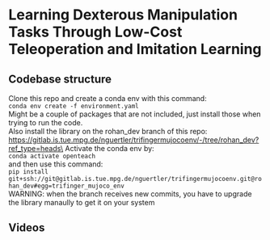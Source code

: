 # Learning Dexterous Manipulation Tasks Through Low-Cost Teleoperation and Imitation Learning
## Codebase structure
Clone this repo and create a conda env with this command:\
```conda env create -f environment.yaml```\
Might be a couple of packages that are not included, just install those when trying to run the code.\
Also install the library on the rohan_dev branch of this repo: https://gitlab.is.tue.mpg.de/nguertler/trifingermujocoenv/-/tree/rohan_dev?ref_type=heads\
Activate the conda env by:\
```conda activate openteach```\
and then use this command:\
```pip install git+ssh://git@gitlab.is.tue.mpg.de/nguertler/trifingermujocoenv.git@rohan_dev#egg=trifinger_mujoco_env```\
WARNING: when the branch receives new commits, you have to upgrade the library manaully to get it on your system

## Videos
